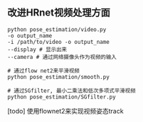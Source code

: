 ## 改进HRnet视频处理方面
```
python pose_estimation/video.py
-o output_name
-i /path/to/video -o output_name
--display # 显示出来
--camera # 通过网络摄像头作为视频的输入

```

```
# 通过flow net2来平滑视频
python pose_estimation/smooth.py

# 通过SGfilter, 最小二乘法和低次多项式平滑视频  
python pose_estimation/SGfilter.py

```  

[todo] 
使用flownet2来实现视频姿态track
